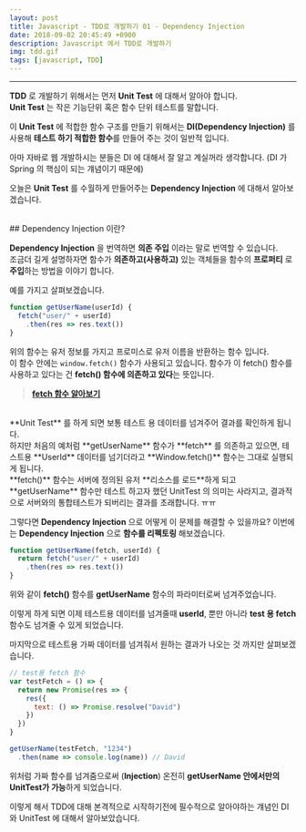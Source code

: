 ```yaml
---
layout: post
title: Javascript - TDD로 개발하기 01 - Dependency Injection
date: 2018-09-02 20:45:49 +0900
description: Javascript 에서 TDD로 개발하기
img: tdd.gif
tags: [javascript, TDD]
---
```


---

**TDD** 로 개발하기 위해서는 먼저 **Unit Test** 에 대해서 알아야 합니다.<br/>
**Unit Test** 는 작은 기능단위 혹은 함수 단위 테스트를 말합니다.<br/>

이 **Unit Test** 에 적합한 함수 구조를 만들기 위해서는 **DI(Dependency Injection)** 를 사용해 **테스트 하기 적합한 함수**를 만들어 주는 것이 일반적 입니다.

아마 자바로 웹 개발하시는 분들은 DI 에 대해서 잘 알고 계실꺼라 생각합니다. (DI 가 Spring 의 핵심이 되는 걔념이기 때문에)<br/>

오늘은 **Unit Test** 를 수월하게 만들어주는 **Dependency Injection** 에 대해서 알아보겠습니다.

<br/>
## Dependency Injection 이란?

**Dependency Injection** 을 번역하면 **의존 주입** 이라는 말로 번역할 수 있습니다.<br/>
조금더 길게 설명하자면 함수가 **의존하고(사용하고)** 있는 객체들을 함수의 **프로퍼티** 로 **주입**하는 방법을 이야기 합니다.

예를 가지고 살펴보겠습니다.

```javascript
function getUserName(userId) {
  fetch("user/" + userId)
    .then(res => res.text())
}
```

위의 함수는 유저 정보를 가지고 프로미스로 유저 이름을 반환하는 함수 입니다.<br/>
이 함수 안에는 `window.fetch()` 함수가 사용되고 있습니다. 함수가 이 fetch() 함수를 사용하고 있다는 건 **fetch() 함수에 의존하고 있다**는 뜻입니다.
> [**fetch 함수 알아보기**](/javascript_fetch/)

<br/>
**Unit Test** 를 하게 되면 보통 테스트 용 데이터를 넘겨주어 결과를 확인하게 됩니다.<br/>
하지만 처음의 예처럼 **getUserName** 함수가 **fetch** 를 의존하고 있으면, 테스트용 **UserId** 데이터를 넘기더라고 **Window.fetch()** 함수는 그대로 실행되게 됩니다.<br/>
**fetch()** 함수는 서버에 정의된 유저 **리소스를 로드**하게 되고 **getUserName** 함수만 테스트 하고자 했던 UnitTest 의 의미는 사라지고, 결과적으로 서버와의 통합테스트가 되버리는 결과를 초래합니다. ㅠㅠ<br/>

그렇다면 **Dependency Injection** 으로 어떻게 이 문제를 해결할 수 있을까요?
이번에는 **Dependency Injection** 으로 **함수를 리펙토링** 해보겠습니다.

```javascript
function getUserName(fetch, userId) {
  return fetch("user/" + userId)
    .then(res => res.text())
}
```

위와 같이 **fetch()** 함수를 **getUserName** 함수의 파라미터로써 넘겨주었습니다.<br/>

이렇게 하게 되면 이제 테스트용 데이터를 넘겨줄때 **userId**, 뿐만 아니라 **test 용 fetch** 함수도 넘겨줄 수 있게 되었습니다.<br/>

마지막으로 테스트용 가짜 데이터를 넘겨줘서 원하는 결과가 나오는 것 까지만 살펴보겠습니다.

```javascript
// test용 fetch 함수
var testFetch = () => {
  return new Promise(res => {
    res({
      text: () => Promise.resolve("David")
    })
  })
}

getUserName(testFetch, "1234")
  .then(name => console.log(name)) // David
```

위처럼 가짜 함수를 넘겨줌으로써 (**Injection**) 온전히 **getUserName 안에서만의 UnitTest가 가능**하게 되었습니다.

이렇게 해서 TDD에 대해 본격적으로 시작하기전에 필수적으로 알아야하는 걔념인 DI 와 UnitTest 에 대해서 알아보았습니다.